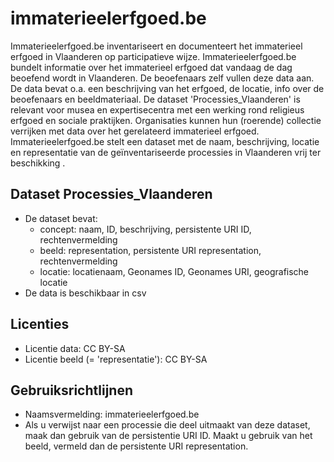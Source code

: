 # immaterieelerfgoed.be
Immaterieelerfgoed.be inventariseert en documenteert het immaterieel erfgoed in Vlaanderen op participatieve wijze. Immaterieelerfgoed.be bundelt informatie over het immaterieel erfgoed dat vandaag de dag beoefend wordt in Vlaanderen. De beoefenaars zelf vullen deze data aan. De data bevat o.a. een beschrijving van het erfgoed, de locatie, info over de beoefenaars en beeldmateriaal.
De dataset 'Processies_Vlaanderen' is relevant voor musea en expertisecentra met een werking rond religieus erfgoed en sociale praktijken. Organisaties kunnen hun (roerende) collectie verrijken met data over het gerelateerd immaterieel erfgoed. Immaterieelerfgoed.be stelt een dataset met de naam, beschrijving, locatie en representatie van de geïnventariseerde processies in Vlaanderen vrij ter beschikking .

## Dataset Processies_Vlaanderen
* De dataset bevat:
  * concept: naam, ID, beschrijving, persistente URI ID, rechtenvermelding
  * beeld: representation, persistente URI representation, rechtenvermelding
  * locatie: locatienaam, Geonames ID, Geonames URI, geografische locatie
* De data is beschikbaar in csv

## Licenties
* Licentie data: CC BY-SA
* Licentie beeld (= 'representatie'): CC BY-SA

## Gebruiksrichtlijnen
* Naamsvermelding: immaterieelerfgoed.be
* Als u verwijst naar een processie die deel uitmaakt van deze dataset, maak dan gebruik van de persistentie URI ID.
Maakt u gebruik van het beeld, vermeld dan de persistente URI representation.
